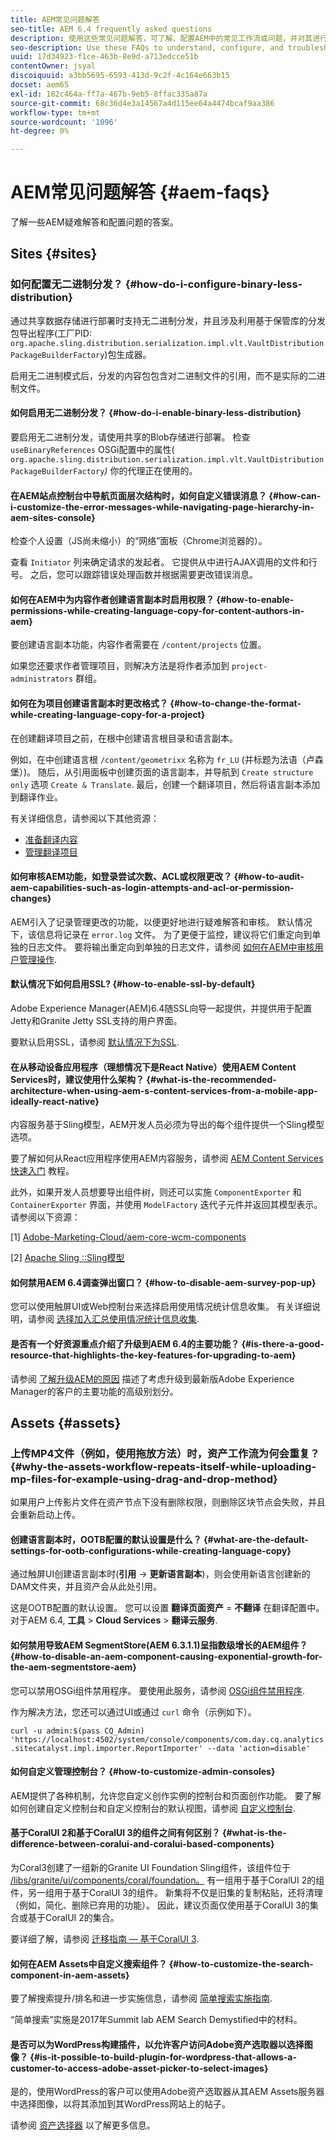 ```yaml
---
title: AEM常见问题解答
seo-title: AEM 6.4 frequently asked questions
description: 使用这些常见问题解答，可了解、配置AEM中的常见工作流或问题，并对其进行故障诊断。
seo-description: Use these FAQs to understand, configure, and troubleshoot common workflows or issues in AEM.
uuid: 17d34923-f1ce-463b-8e9d-a713edcce51b
contentOwner: jsyal
discoiquuid: a3bb5695-6593-413d-9c2f-4c164e663b15
docset: aem65
exl-id: 182c464a-ff7a-467b-9eb5-8ffac335a87a
source-git-commit: 68c36d4e3a14567a4d115ee64a4474bcaf9aa386
workflow-type: tm+mt
source-wordcount: '1096'
ht-degree: 0%

---
```


# AEM常见问题解答 {#aem-faqs}

了解一些AEM疑难解答和配置问题的答案。

## Sites {#sites}

### 如何配置无二进制分发？ {#how-do-i-configure-binary-less-distribution}

通过共享数据存储进行部署时支持无二进制分发，并且涉及利用基于保管库的分发包导出程序(工厂PID: `org.apache.sling.distribution.serialization.impl.vlt.VaultDistributionPackageBuilderFactory`)包生成器。

启用无二进制模式后，分发的内容包包含对二进制文件的引用，而不是实际的二进制文件。

#### 如何启用无二进制分发？ {#how-do-i-enable-binary-less-distribution}

要启用无二进制分发，请使用共享的Blob存储进行部署。
检查 `useBinaryReferences` OSGi配置中的属性( `org.apache.sling.distribution.serialization.impl.vlt.VaultDistributionPackageBuilderFactory`*)* 你的代理正在使用的。

#### 在AEM站点控制台中导航页面层次结构时，如何自定义错误消息？ {#how-can-i-customize-the-error-messages-while-navigating-page-hierarchy-in-aem-sites-console}

检查个人设置（JS尚未缩小）的“网络”面板（Chrome浏览器的）。

查看 `Initiator` 列来确定请求的发起者。 它提供从中进行AJAX调用的文件和行号。 之后，您可以跟踪错误处理函数并根据需要更改错误消息。

#### 如何在AEM中为内容作者创建语言副本时启用权限？ {#how-to-enable-permissions-while-creating-language-copy-for-content-authors-in-aem}

要创建语言副本功能，内容作者需要在 `/content/projects` 位置。

如果您还要求作者管理项目，则解决方法是将作者添加到 `project-administrators` 群组。

#### 如何在为项目创建语言副本时更改格式？ {#how-to-change-the-format-while-creating-language-copy-for-a-project}

在创建翻译项目之前，在根中创建语言根目录和语言副本。

例如，在中创建语言根 `/content/geometrixx` 名称为 `fr_LU` (并标题为法语（卢森堡）)。 随后，从引用面板中创建页面的语言副本，并导航到 `Create structure only` 选项 `Create & Translate`. 最后，创建一个翻译项目，然后将语言副本添加到翻译作业。

有关详细信息，请参阅以下其他资源：

* [准备翻译内容](/help/sites-administering/tc-prep.md)
* [管理翻译项目](/help/sites-administering/tc-manage.md)

#### 如何审核AEM功能，如登录尝试次数、ACL或权限更改？ {#how-to-audit-aem-capabilities-such-as-login-attempts-and-acl-or-permission-changes}

AEM引入了记录管理更改的功能，以便更好地进行疑难解答和审核。 默认情况下，该信息将记录在 `error.log` 文件。 为了更便于监控，建议将它们重定向到单独的日志文件。
要将输出重定向到单独的日志文件，请参阅 [如何在AEM中审核用户管理操作](/help/sites-administering/audit-user-management-operations.md).

#### 默认情况下如何启用SSL? {#how-to-enable-ssl-by-default}

Adobe Experience Manager(AEM)6.4随SSL向导一起提供，并提供用于配置Jetty和Granite Jetty SSL支持的用户界面。

要默认启用SSL，请参阅 [默认情况下为SSL](/help/sites-administering/ssl-by-default.md).

#### 在从移动设备应用程序（理想情况下是React Native）使用AEM Content Services时，建议使用什么架构？ {#what-is-the-recommended-architecture-when-using-aem-s-content-services-from-a-mobile-app-ideally-react-native}

内容服务基于Sling模型，AEM开发人员必须为导出的每个组件提供一个Sling模型选项。

要了解如何从React应用程序使用AEM内容服务，请参阅 [AEM Content Services快速入门](https://helpx.adobe.com/experience-manager/kt/sites/using/content-services-tutorial-use.html) 教程。

此外，如果开发人员想要导出组件树，则还可以实施 `ComponentExporter` 和 `ContainerExporter` 界面，并使用 `ModelFactory` 迭代子元件并返回其模型表示。 请参阅以下资源：

[1] [Adobe-Marketing-Cloud/aem-core-wcm-components](https://github.com/Adobe-Marketing-Cloud/aem-core-wcm-components/blob/master/bundles/core/src/main/java/com/adobe/cq/wcm/core/components/internal/models/v1/PageImpl.java#L245)

[2] [Apache Sling ::Sling模型](https://sling.apache.org/documentation/bundles/models.html)

#### 如何禁用AEM 6.4调查弹出窗口？ {#how-to-disable-aem-survey-pop-up}

您可以使用触屏UI或Web控制台来选择启用使用情况统计信息收集。 有关详细说明，请参阅 [选择加入汇总使用情况统计信息收集](/help/sites-deploying/opt-in-aggregated-usage-statistics.md).

#### 是否有一个好资源重点介绍了升级到AEM 6.4的主要功能？ {#is-there-a-good-resource-that-highlights-the-key-features-for-upgrading-to-aem}

请参阅 [了解升级AEM的原因](https://helpx.adobe.com/experience-manager/kt/platform-repository/using/upgrade-aem-article-understand.html) 描述了考虑升级到最新版Adobe Experience Manager的客户的主要功能的高级别划分。

## Assets {#assets}

### 上传MP4文件（例如，使用拖放方法）时，资产工作流为何会重复？ {#why-the-assets-workflow-repeats-itself-while-uploading-mp-files-for-example-using-drag-and-drop-method}

如果用户上传影片文件在资产节点下没有删除权限，则删除区块节点会失败，并且会重新启动上传。

#### 创建语言副本时，OOTB配置的默认设置是什么？ {#what-are-the-default-settings-for-ootb-configurations-while-creating-language-copy}

通过触屏UI创建语言副本时(**引用** -> **更新语言副本**)，则会使用新语言创建新的DAM文件夹，并且资产会从此处引用。

这是OOTB配置的默认设置。 您可以设置 **翻译页面资产** = **不翻译** 在翻译配置中。
对于AEM 6.4, **工具** > **Cloud Services** > **翻译云服务**.

#### 如何禁用导致AEM SegmentStore(AEM 6.3.1.1)呈指数级增长的AEM组件？ {#how-to-disable-an-aem-component-causing-exponential-growth-for-the-aem-segmentstore-aem}

您可以禁用OSGi组件禁用程序。 要使用此服务，请参阅 [OSGi组件禁用程序](https://adobe-consulting-services.github.io/acs-aem-commons/features/osgi-disablers/component-disabler/index.html).

作为解决方法，您还可以通过UI或通过 `curl` 命令（示例如下）。

`curl -u admin:$(pass CQ_Admin) 'https://localhost:4502/system/console/components/com.day.cq.analytics.sitecatalyst.impl.importer.ReportImporter' --data 'action=disable'`

#### 如何自定义管理控制台？ {#how-to-customize-admin-consoles}

AEM提供了各种机制，允许您自定义创作实例的控制台和页面创作功能。 要了解如何创建自定义控制台和自定义控制台的默认视图，请参阅 [自定义控制台](/help/sites-developing/customizing-consoles-touch.md).

#### 基于CoralUI 2和基于CoralUI 3的组件之间有何区别？ {#what-is-the-difference-between-coralui-and-coralui-based-components}

为Coral3创建了一组新的Granite UI Foundation Sling组件，该组件位于 [/libs/granite/ui/components/coral/foundation。](https://helpx.adobe.com/experience-manager/6-5/sites/developing/using/reference-materials/granite-ui/api/jcr_root/libs/granite/ui/components/coral/foundation/server.html) 有一组用于基于CoralUI 2的组件，另一组用于基于CoralUI 3的组件。 新集将不仅是旧集的复制粘贴，还将清理（例如，简化、删除已弃用的功能）。 因此，建议页面仅使用基于CoralUI 3的集合或基于CoralUI 2的集合。

要详细了解，请参阅 [迁移指南 — 基于CoralUI 3](https://helpx.adobe.com/experience-manager/6-5/sites/developing/using/reference-materials/granite-ui/api/jcr_root/libs/granite/ui/components/legacy/coral2/migration.html).

#### 如何在AEM Assets中自定义搜索组件？ {#how-to-customize-the-search-component-in-aem-assets}

要了解搜索提升/排名和进一步实施信息，请参阅 [简单搜索实施指南](https://helpx.adobe.com/experience-manager/kt/sites/using/search-tutorial-develop.html).

“简单搜索”实施是2017年Summit lab AEM Search Demystified中的材料。

#### 是否可以为WordPress构建插件，以允许客户访问Adobe资产选取器以选择图像？ {#is-it-possible-to-build-plugin-for-wordpress-that-allows-a-customer-to-access-adobe-asset-picker-to-select-images}

是的，使用WordPress的客户可以使用Adobe资产选取器从其AEM Assets服务器中选择图像，以将其添加到其WordPress网站上的帖子。

请参阅 [资产选择器](../assets/search-assets.md#assetpicker) 以了解更多信息。
